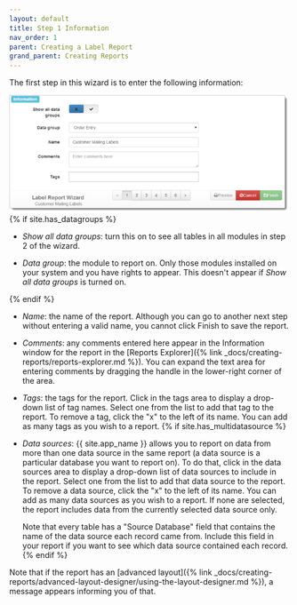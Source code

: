 ```yaml
---
layout: default
title: Step 1 Information
nav_order: 1
parent: Creating a Label Report
grand_parent: Creating Reports
---
```

The first step in this wizard is to enter the following information:

![](/assets/images/LabelWizard1.png)
{% if site.has_datagroups %}
* *Show all data groups*: turn this on to see all tables in all modules in step 2 of the wizard.

* *Data group*: the module to report on. Only those modules installed on your system and you have rights to appear. This doesn't appear if *Show all data groups* is turned on.

{% endif %}
* *Name*: the name of the report. Although you can go to another next step without entering a valid name, you cannot click Finish to save the report.

* *Comments*: any comments entered here appear in the Information window for the report in the [Reports Explorer]({% link _docs/creating-reports/reports-explorer.md %}). You can expand the text area for entering comments by dragging the handle in the lower-right corner of the area.

* *Tags*: the tags for the report. Click in the tags area to display a drop-down list of tag names. Select one from the list to add that tag to the report. To remove a tag, click the "x" to the left of its name. You can add as many tags as you wish to a report.
{% if site.has_multidatasource %}

* *Data sources*: {{ site.app_name }} allows you to report on data from more than one data source in the same report (a data source is a particular database you want to report on). To do that, click in the data sources area to display a drop-down list of data sources to include in the report. Select one from the list to add that data source to the report. To remove a data source, click the "x" to the left of its name. You can add as many data sources as you wish to a report. If none are selected, the report includes data from the currently selected data source only.

    Note that every table has a "Source Database" field that contains the name of the data source each record came from. Include this field in your report if you want to see which data source contained each record.
{% endif %}

Note that if the report has an [advanced layout]({% link _docs/creating-reports/advanced-layout-designer/using-the-layout-designer.md %}), a message appears informing you of that.